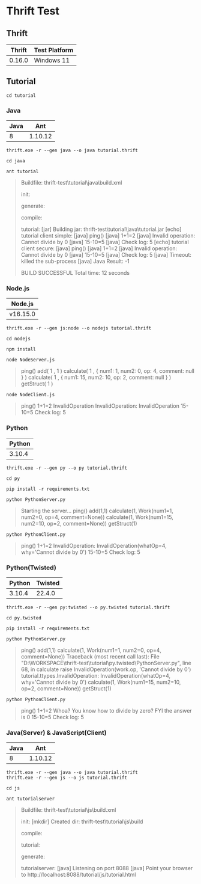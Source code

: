 # Thrift Test

## Thrift

| Thrift | Test Platform |
| ------ | ------------- |
| 0.16.0 | Windows 11    |

## Tutorial

```
cd tutorial
```

### Java

| Java | Ant     |
| ---- | ------- |
| 8    | 1.10.12 |

```
thrift.exe -r --gen java --o java tutorial.thrift
```

```
cd java
```

```
ant tutorial
```

> Buildfile: thrift-test\tutorial\java\build.xml
> 
> init:
> 
> generate:
> 
> compile:
> 
> tutorial:
>  [jar] Building jar: thrift-test\tutorial\java\tutorial.jar
>  [echo] tutorial client simple:
>  [java] ping()
>  [java] 1+1=2
>  [java] Invalid operation: Cannot divide by 0
>  [java] 15-10=5
>  [java] Check log: 5
>  [echo] tutorial client secure:
>  [java] ping()
>  [java] 1+1=2
>  [java] Invalid operation: Cannot divide by 0
>  [java] 15-10=5
>  [java] Check log: 5
>  [java] Timeout: killed the sub-process
>  [java] Java Result: -1
> 
> BUILD SUCCESSFUL
> Total time: 12 seconds

### Node.js

| Node.js  |
| -------- |
| v16.15.0 |

```
thrift.exe -r --gen js:node --o nodejs tutorial.thrift
```

```
cd nodejs
```

```
npm install
```

```
node NodeServer.js
```

> ping()
> add( 1 , 1 )
> calculate( 1 , { num1: 1, num2: 0, op: 4, comment: null } )
> calculate( 1 , { num1: 15, num2: 10, op: 2, comment: null } )
> getStruct( 1 )

```
node NodeClient.js
```

> ping()
> 1+1=2
> InvalidOperation InvalidOperation: InvalidOperation
> 15-10=5
> Check log: 5

### Python

| Python |
| ------ |
| 3.10.4 |

```
thrift.exe -r --gen py --o py tutorial.thrift
```

```
cd py
```

```
pip install -r requirements.txt
```

```
python PythonServer.py
```

> Starting the server...
> ping()
> add(1,1)
> calculate(1, Work(num1=1, num2=0, op=4, comment=None))
> calculate(1, Work(num1=15, num2=10, op=2, comment=None))
> getStruct(1)

```
python PythonClient.py
```

> ping()
> 1+1=2
> InvalidOperation: InvalidOperation(whatOp=4, why='Cannot divide by 0')
> 15-10=5
> Check log: 5

### Python(Twisted)

| Python | Twisted |
| ------ | ------- |
| 3.10.4 | 22.4.0  |

```
thrift.exe -r --gen py:twisted --o py.twisted tutorial.thrift
```

```
cd py.twisted
```

```
pip install -r requirements.txt
```

```
python PythonServer.py
```

> ping()
> add(1,1)
> calculate(1, Work(num1=1, num2=0, op=4, comment=None))
> Traceback (most recent call last):
>   File "D:\WORKSPACE\thrift-test\tutorial\py.twisted\PythonServer.py", line 68, in calculate
>     raise InvalidOperation(work.op, 'Cannot divide by 0')
> tutorial.ttypes.InvalidOperation: InvalidOperation(whatOp=4, why='Cannot divide by 0')
> calculate(1, Work(num1=15, num2=10, op=2, comment=None))
> getStruct(1)

```
python PythonClient.py
```

> ping()
> 1+1=2
> Whoa? You know how to divide by zero?
> FYI the answer is 0
> 15-10=5
> Check log: 5

### Java(Server) & JavaScript(Client)

| Java | Ant     |
| ---- | ------- |
| 8    | 1.10.12 |

```
thrift.exe -r --gen java --o java tutorial.thrift
thrift.exe -r --gen js --o js tutorial.thrift
```

```
cd js
```

```
ant tutorialserver
```

> Buildfile: thrift-test\tutorial\js\build.xml
> 
> init:
>     [mkdir] Created dir: thrift-test\tutorial\js\build
> 
> compile:
> 
> tutorial:
> 
> generate:
> 
> tutorialserver:
>      [java] Listening on port 8088
>      [java] Point your browser to http://localhost:8088/tutorial/js/tutorial.html   
